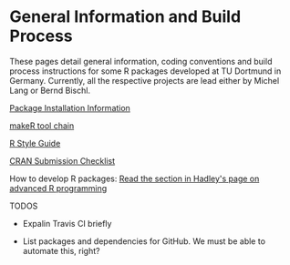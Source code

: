 General Information and Build Process
=====================================

These pages detail general information, coding conventions and build process instructions for some R packages developed at TU Dortmund in Germany. Currently, all the respective projects are lead either by Michel Lang or Bernd Bischl. 

[Package Installation Information](https://github.com/tudo-r/PackagesInfo/wiki/Installation-Information)

[makeR tool chain](https://github.com/tudo-r/makeR)

[R Style Guide](https://github.com/tudo-r/PackagesInfo/wiki/R-Style-Guide)

[CRAN Submission Checklist](https://github.com/tudo-r/PackagesInfo/wiki/CRAN-Submission-Checklist)

How to develop R packages:
[Read the section in Hadley's page on advanced R programming](http://adv-r.had.co.nz/#package-development)


TODOS

* Expalin Travis CI briefly

* List packages and dependencies for GitHub. We must be able to automate this, right?
